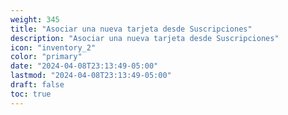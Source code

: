 ```yaml
---
weight: 345
title: "Asociar una nueva tarjeta desde Suscripciones"
description: "Asociar una nueva tarjeta desde Suscripciones"
icon: "inventory_2"
color: "primary"
date: "2024-04-08T23:13:49-05:00"
lastmod: "2024-04-08T23:13:49-05:00"
draft: false
toc: true
---
```

